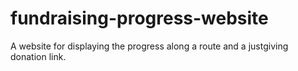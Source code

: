 # fundraising-progress-website
A website for displaying the progress along a route and a justgiving donation link.

